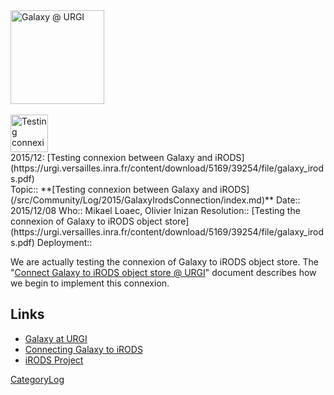 <div class='center'><a href='https://urgi.versailles.inra.fr/Tools/Galaxy'><img src="/src/Images/Logos/URGILogo.png" alt="Galaxy @ URGI" height="150" /></a> <br /><br />
<a href='https://urgi.versailles.inra.fr/content/download/5169/39254/file/galaxy_irods.pdf'><img src="/src/Images/Logos/iRODSLogo.png" alt="Testing connexion between Galaxy and iRODS" height="60" /></a>
</div>

<div class='title'>
2015/12: [Testing connexion between Galaxy and iRODS](https://urgi.versailles.inra.fr/content/download/5169/39254/file/galaxy_irods.pdf)
</div>



<div class='logbox'>
 Topic:: **[Testing connexion between Galaxy and iRODS](/src/Community/Log/2015/GalaxyIrodsConnection/index.md)**
 Date:: 2015/12/08
 Who:: Mikael Loaec, Olivier Inizan
 Resolution:: [Testing the connexion of Galaxy to iRODS object store](https://urgi.versailles.inra.fr/content/download/5169/39254/file/galaxy_irods.pdf)
 Deployment:: 
</div>

We are actually testing the connexion of Galaxy to iRODS object store. The "[Connect Galaxy to iRODS object store @ URGI](https://urgi.versailles.inra.fr/content/download/5169/39254/file/galaxy_irods.pdf)" document describes how we begin to implement this connexion.

## Links

* [Galaxy at URGI](https://urgi.versailles.inra.fr/Tools/Galaxy)
* [Connecting Galaxy to iRODS](https://urgi.versailles.inra.fr/content/download/5169/39254/file/galaxy_irods.pdf)
* [iRODS Project](http://irods.org/)

[CategoryLog](/src/CategoryLog/index.md)
